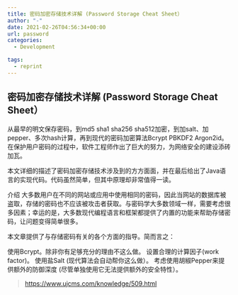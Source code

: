 ```yaml
---
title: 密码加密存储技术详解 (Password Storage Cheat Sheet）
author: "-"
date: 2021-02-26T04:56:34+00:00
url: password
categories:
  - Development

tags:
  - reprint
---
```

## 密码加密存储技术详解 (Password Storage Cheat Sheet）
从最早的明文保存密码，到md5 sha1 sha256 sha512加密，到加salt、加pepper、多次hash计算，再到现代的密码加密算法Bcrypt PBKDF2 Argon2id。在保护用户密码的过程中，软件工程师作出了巨大的努力，为网络安全的建设添砖加瓦。

本文详细的描述了密码加密存储技术涉及到的方方面面，并在最后给出了Java语言的实现代码。代码虽然简单，但其中原理却非常值得一读。

介绍
大多数用户在不同的网站或应用中使用相同的密码，因此当网站的数据库被盗取，存储的密码也不应该被攻击者获取。与密码学大多数领域一样，需要考虑很多因素；幸运的是，大多数现代编程语言和框架都提供了内置的功能来帮助存储密码，让问题变得简单很多。

本文章提供了与存储密码有关的各个方面的指导。简而言之：

使用Bcrypt。除非你有足够充分的理由不这么做。
设置合理的计算因子(work factor)。
使用盐Salt (现代算法会自动帮你这么做）。
考虑使用胡椒Pepper来提供额外的防御深度 (尽管单独使用它无法提供额外的安全特性）。

>https://www.ujcms.com/knowledge/509.html
